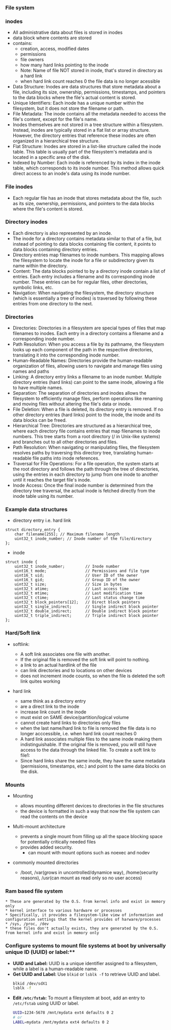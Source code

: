 ### File system

### inodes
* All administrative data about files is stored in inodes
* data block where contents are stored
* contains:
    * creation, access, modified dates
    * permissions
    * file owners
    * how many hard links pointing to the inode
    * Note: Name of file NOT stored in inode, that's stored in directory as a hard link
    * when hard link count reaches 0 the file data is no longer acessible
* Data Structure: Inodes are data structures that store metadata about a file, including its size, ownership, permissions, timestamps, and pointers to the data blocks where the file's actual content is stored.
* Unique Identifiers: Each inode has a unique number within the filesystem, but it does not store the filename or path.
* File Metadata: The inode contains all the metadata needed to access the file's content, except for the file's name.
* Inodes themselves are not stored in a tree structure within a filesystem. Instead, inodes are typically stored in a flat list or array structure. However, the directory entries that reference these inodes are often organized in a hierarchical tree structure. 
* Flat Structure: Inodes are stored in a list-like structure called the inode table. This table is usually part of the filesystem's metadata and is located in a specific area of the disk.
* Indexed by Number: Each inode is referenced by its index in the inode table, which corresponds to its inode number. This method allows quick direct access to an inode's data using its inode number.

### File inodes
* Each regular file has an inode that stores metadata about the file, such as its size, ownership, permissions, and pointers to the data blocks where the file's content is stored.

### Directory inodes
* Each directory is also represented by an inode. 
* The inode for a directory contains metadata similar to that of a file, but instead of pointing to data blocks containing file content, it points to data blocks containing directory entries.
* Directory entries map filenames to inode numbers. This mapping allows the filesystem to locate the inode for a file or subdirectory given its name within the directory.
* Content: The data blocks pointed to by a directory inode contain a list of entries. Each entry includes a filename and its corresponding inode number. These entries can be for regular files, other directories, symbolic links, etc.
* Navigation: When navigating the filesystem, the directory structure (which is essentially a tree of inodes) is traversed by following these entries from one directory to the next.


### Directories 
* Directories: Directories in a filesystem are special types of files that map filenames to inodes. Each entry in a directory contains a filename and a corresponding inode number.
* Path Resolution: When you access a file by its pathname, the filesystem looks up each component of the path in the respective directories, translating it into the corresponding inode number.
* Human-Readable Names: Directories provide the human-readable organization of files, allowing users to navigate and manage files using names and paths
* Linking: A directory entry links a filename to an inode number. Multiple directory entries (hard links) can point to the same inode, allowing a file to have multiple names.
* Separation: The separation of directories and inodes allows the filesystem to efficiently manage files, perform operations like renaming and moving files without altering the file's data or inode.
* File Deletion: When a file is deleted, its directory entry is removed. If no other directory entries (hard links) point to the inode, the inode and its data blocks can be freed.
* Hierarchical Tree: Directories are structured as a hierarchical tree, where each directory file contains entries that map filenames to inode numbers. This tree starts from a root directory (/ in Unix-like systems) and branches out to all other directories and files.
* Path Resolution: When navigating or manipulating files, the filesystem resolves paths by traversing this directory tree, translating human-readable file paths into inode references.
* Traversal for File Operations: For a file operation, the system starts at the root directory and follows the path through the tree of directories, using the entries in each directory to jump from one inode to another until it reaches the target file's inode.
* Inode Access: Once the final inode number is determined from the directory tree traversal, the actual inode is fetched directly from the inode table using its number.


### Example data structures

* directory entry i.e. hard link
```
struct directory_entry {
    char filename[255]; // Maximum filename length
    uint32_t inode_number; // Inode number of the file/directory
};
```


* inode
```
struct inode {
    uint32_t inode_number;         // Inode number
    uint16_t mode;                 // Permissions and file type
    uint16_t uid;                  // User ID of the owner
    uint16_t gid;                  // Group ID of the owner
    uint32_t size;                 // Size in bytes
    uint32_t atime;                // Last access time
    uint32_t mtime;                // Last modification time
    uint32_t ctime;                // Last status change time
    uint32_t block_pointers[12];   // Direct block pointers
    uint32_t single_indirect;      // Single indirect block pointer
    uint32_t double_indirect;      // Double indirect block pointer
    uint32_t triple_indirect;      // Triple indirect block pointer
};
```




### Hard/Soft link
* softlink:
    * A soft link associates one file with another. 
    * If the original file is removed the soft link will point to nothing.
    * a link to an actual hardlink of the file 
    * can link directories and to locations on other devices
    * does not increment inode counts, so when the file is deleted the soft link quites working


* hard link
    * same think as a directory entry
    * are a direct link to the inode
    * increase link count in the inode
    * must exist on SAME device/partition/logical volume
    * cannot create hard links to directories only files
    * when the last name/hard link to file is removed the file data is no longer acccessible, i.e. when hard link count reaches 0
    * A hard link associates multiple files to the same inode making them indistinguishable. If the original file is removed, you will still have access to the data through the linked file. To create a soft link to file1:
    *  Since hard links share the same inode, they have the same metadata (permissions, timestamps, etc.) and point to the same data blocks on the disk.


### Mounts
* Mounting
    * allows mounting different devices to directories in the file structures
    * the device is formatted in such a way that now the file system can read the contents on the device

* Multi-mount architecture
    * prevents a single mount from filling up all the space blocking space for potentially critically needed files
    * provides added security. 
        * can mount with mount options such as noexec and nodev

* commonly mounted directories
    * /boot, /var(grows in uncontrolled/dynamice way), /home(security reasons), /usr(can mount as read only so no user access) 


### Ram based file system
    * These are generated by the O.S. from kernel info and exist in memory only
    * kernel interface to various hardware or processes
    * Specifically, it provides a filesystem-like view of information and configuration settings that the kernel provides of harware/processes
    * /sys, /proc, /dev
    * these files don't actually exists, they are generated by the O.S. from kernel info and exist in memory only



### Configure systems to mount file systems at boot by universally unique ID (UUID) or label:**
   - **UUID and Label:** UUID is a unique identifier assigned to a filesystem, while a label is a human-readable name.
   - **Get UUID and Label:** Use `blkid` or `lsblk -f` to retrieve UUID and label.
     ```bash
     blkid /dev/sdX1
     lsblk -f 
     ```
   - **Edit `/etc/fstab`:** To mount a filesystem at boot, add an entry to `/etc/fstab` using UUID or label.
     ```bash
     UUID=1234-5678 /mnt/mydata ext4 defaults 0 2
     # or
     LABEL=mydata /mnt/mydata ext4 defaults 0 2
     ```
